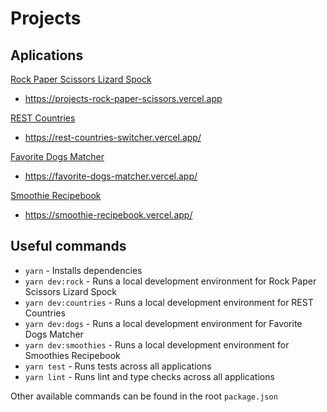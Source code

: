 # Projects

## Aplications

[Rock Paper Scissors Lizard Spock](./apps/rock-paper-scissors/)

- https://projects-rock-paper-scissors.vercel.app

[REST Countries](./apps/rest-countries-switcher/)

- https://rest-countries-switcher.vercel.app/

[Favorite Dogs Matcher](./apps/favorite-dogs-matcher/)

- https://favorite-dogs-matcher.vercel.app/

[Smoothie Recipebook](./apps/smoothie-recipebook/)

- https://smoothie-recipebook.vercel.app/

## Useful commands

- `yarn` - Installs dependencies
- `yarn dev:rock` - Runs a local development environment for Rock Paper Scissors Lizard Spock
- `yarn dev:countries` - Runs a local development environment for REST Countries
- `yarn dev:dogs` - Runs a local development environment for Favorite Dogs Matcher
- `yarn dev:smoothies` - Runs a local development environment for Smoothies Recipebook
- `yarn test` - Runs tests across all applications
- `yarn lint` - Runs lint and type checks across all applications

Other available commands can be found in the root `package.json`
